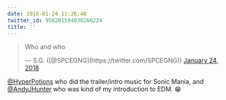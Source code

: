 ```yaml
---
date: 2018-01-24 11:26:40
twitter_id: 956201594030260224
title: ''
---
```


<blockquote class="twitter-tweet"><p lang="en" dir="ltr">Who and who</p>&mdash; S.G. ([@SPCEGNG](https://twitter.com/SPCEGNG)) <a href="https://twitter.com/SPCEGNG/status/956197185514868736?ref_src=twsrc%5Etfw">January 24, 2018</a></blockquote>
<script async src="https://platform.twitter.com/widgets.js" charset="utf-8"></script>

[@HyperPotions](https://twitter.com/HyperPotions) who did the trailer/intro music for Sonic Mania, and [@AndyJHunter](https://twitter.com/AndyJHunter) who was kind of my introduction to EDM. 😁
